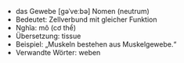 - das Gewebe [ɡəˈveːbə]	Nomen (neutrum)
- Bedeutet: Zellverbund mit gleicher Funktion
- Nghĩa: mô (cơ thể)
- Übersetzung: tissue
- Beispiel: „Muskeln bestehen aus Muskelgewebe.“
- Verwandte Wörter: weben